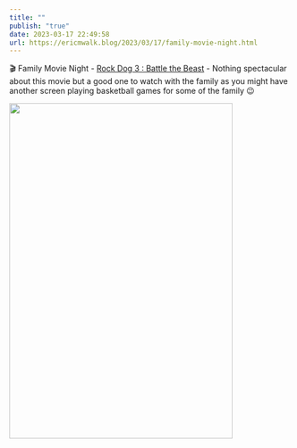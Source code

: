 ```yaml
---
title: ""
publish: "true"
date: 2023-03-17 22:49:58
url: https://ericmwalk.blog/2023/03/17/family-movie-night.html
---
```


🎬 Family Movie Night - [Rock Dog 3 : Battle the Beast](https://www.imdb.com/title/tt11207270/) - Nothing spectacular about this movie but a good one to watch with the family as you might have another screen playing basketball games for some of the family 😉


<img src="uploads/2023/81c603e2ac.jpg" width="399" height="600" alt="">